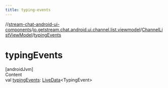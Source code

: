 ```yaml
---
title: typing-events
---
```

//[stream-chat-android-ui-components](../../../index.md)/[io.getstream.chat.android.ui.channel.list.viewmodel](../index.md)/[ChannelListViewModel](index.md)/[typingEvents](typingEvents.md)



# typingEvents  
[androidJvm]  
Content  
val [typingEvents](typingEvents.md): [LiveData](https://developer.android.com/reference/kotlin/androidx/lifecycle/LiveData.html)&lt;TypingEvent&gt;  



